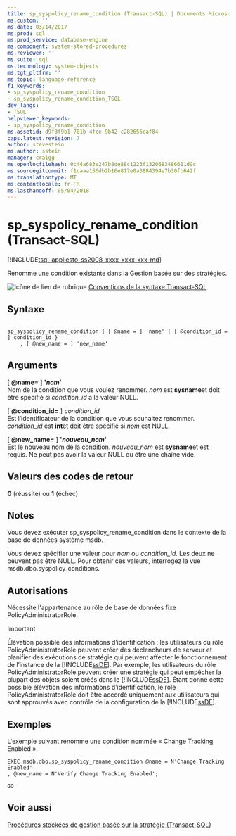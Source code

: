 ```yaml
---
title: sp_syspolicy_rename_condition (Transact-SQL) | Documents Microsoft
ms.custom: ''
ms.date: 03/14/2017
ms.prod: sql
ms.prod_service: database-engine
ms.component: system-stored-procedures
ms.reviewer: ''
ms.suite: sql
ms.technology: system-objects
ms.tgt_pltfrm: ''
ms.topic: language-reference
f1_keywords:
- sp_syspolicy_rename_condition
- sp_syspolicy_rename_condition_TSQL
dev_langs:
- TSQL
helpviewer_keywords:
- sp_syspolicy_rename_condition
ms.assetid: d9f3f9b1-701b-4fce-9b42-c282656caf84
caps.latest.revision: 7
author: stevestein
ms.author: sstein
manager: craigg
ms.openlocfilehash: 0c44a683e247b8de88c1223f1320683486611d9c
ms.sourcegitcommit: f1caaa156db2b16e817e0a3884394e7b30fb642f
ms.translationtype: MT
ms.contentlocale: fr-FR
ms.lasthandoff: 05/04/2018
---
```

# <a name="spsyspolicyrenamecondition-transact-sql"></a>sp_syspolicy_rename_condition (Transact-SQL)
[!INCLUDE[tsql-appliesto-ss2008-xxxx-xxxx-xxx-md](../../includes/tsql-appliesto-ss2008-xxxx-xxxx-xxx-md.md)]

  Renomme une condition existante dans la Gestion basée sur des stratégies.  
  
 ![Icône de lien de rubrique](../../database-engine/configure-windows/media/topic-link.gif "Icône lien de rubrique") [Conventions de la syntaxe Transact-SQL](../../t-sql/language-elements/transact-sql-syntax-conventions-transact-sql.md)  
  
## <a name="syntax"></a>Syntaxe  
  
```  
  
sp_syspolicy_rename_condition { [ @name = ] 'name' | [ @condition_id = ] condition_id }  
    , [ @new_name = ] 'new_name'  
```  
  
## <a name="arguments"></a>Arguments  
 [  **@name=** ] **'***nom***'**  
 Nom de la condition que vous voulez renommer. *nom* est **sysname**et doit être spécifié si *condition_id* a la valeur NULL.  
  
 [  **@condition_id=** ] *condition_id*  
 Est l’identificateur de la condition que vous souhaitez renommer. *condition_id* est **int**et doit être spécifié si *nom* est NULL.  
  
 [  **@new_name=** ] **'***nouveau_nom***'**  
 Est le nouveau nom de la condition. *nouveau_nom* est **sysname**et est requis. Ne peut pas avoir la valeur NULL ou être une chaîne vide.  
  
## <a name="return-code-values"></a>Valeurs des codes de retour  
 **0** (réussite) ou **1** (échec)  
  
## <a name="remarks"></a>Notes  
 Vous devez exécuter sp_syspolicy_rename_condition dans le contexte de la base de données système msdb.  
  
 Vous devez spécifier une valeur pour *nom* ou *condition_id*. Les deux ne peuvent pas être NULL. Pour obtenir ces valeurs, interrogez la vue msdb.dbo.syspolicy_conditions.  
  
## <a name="permissions"></a>Autorisations  
 Nécessite l'appartenance au rôle de base de données fixe PolicyAdministratorRole.  
  
> [!IMPORTANT]  
>  Élévation possible des informations d’identification : les utilisateurs du rôle PolicyAdministratorRole peuvent créer des déclencheurs de serveur et planifier des exécutions de stratégie qui peuvent affecter le fonctionnement de l’instance de la [!INCLUDE[ssDE](../../includes/ssde-md.md)]. Par exemple, les utilisateurs du rôle PolicyAdministratorRole peuvent créer une stratégie qui peut empêcher la plupart des objets soient créés dans le [!INCLUDE[ssDE](../../includes/ssde-md.md)]. Étant donné cette possible élévation des informations d’identification, le rôle PolicyAdministratorRole doit être accordé uniquement aux utilisateurs qui sont approuvés avec contrôle de la configuration de la [!INCLUDE[ssDE](../../includes/ssde-md.md)].  
  
## <a name="examples"></a>Exemples  
 L'exemple suivant renomme une condition nommée « Change Tracking Enabled ».  
  
```  
EXEC msdb.dbo.sp_syspolicy_rename_condition @name = N'Change Tracking Enabled'  
, @new_name = N'Verify Change Tracking Enabled';  
  
GO  
```  
  
## <a name="see-also"></a>Voir aussi  
 [Procédures stockées de gestion basée sur la stratégie &#40;Transact-SQL&#41;](../../relational-databases/system-stored-procedures/policy-based-management-stored-procedures-transact-sql.md)  
  
  
